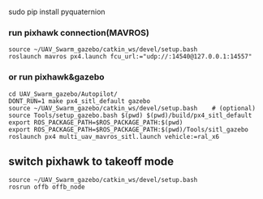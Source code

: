 
sudo pip install pyquaternion


### run pixhawk connection(MAVROS)

```
source ~/UAV_Swarm_gazebo/catkin_ws/devel/setup.bash
roslaunch mavros px4.launch fcu_url:="udp://:14540@127.0.0.1:14557"
```

### or run pixhawk&gazebo

```
cd UAV_Swarm_gazebo/Autopilot/
DONT_RUN=1 make px4_sitl_default gazebo
source ~/UAV_Swarm_gazebo/catkin_ws/devel/setup.bash    # (optional)
source Tools/setup_gazebo.bash $(pwd) $(pwd)/build/px4_sitl_default
export ROS_PACKAGE_PATH=$ROS_PACKAGE_PATH:$(pwd)
export ROS_PACKAGE_PATH=$ROS_PACKAGE_PATH:$(pwd)/Tools/sitl_gazebo
roslaunch px4 multi_uav_mavros_sitl.launch vehicle:=ral_x6
```

## switch pixhawk to takeoff mode

```
source ~/UAV_Swarm_gazebo/catkin_ws/devel/setup.bash
rosrun offb offb_node
```
